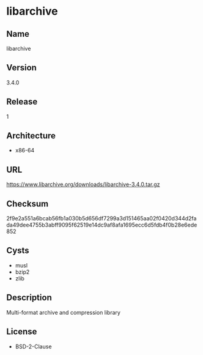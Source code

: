 # libarchive

## Name
libarchive

## Version
3.4.0

## Release
1

## Architecture
* x86-64

## URL
https://www.libarchive.org/downloads/libarchive-3.4.0.tar.gz

## Checksum
2f9e2a551a6bcab56fb1a030b5d656df7299a3d151465aa02f0420d344d2fada49dee4755b3abff9095f62519e14dc9af8afa1695ecc6d5fdb4f0b28e6ede852

## Cysts
* musl
* bzip2
* zlib

## Description
Multi-format archive and compression library

## License
* BSD-2-Clause
